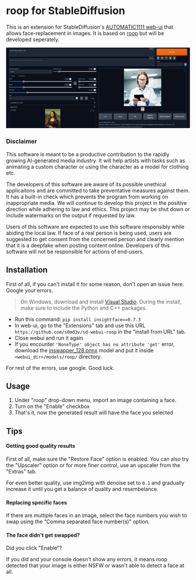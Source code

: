 # roop for StableDiffusion

This is an extension for StableDiffusion's [AUTOMATIC1111 web-ui](https://github.com/AUTOMATIC1111/stable-diffusion-webui/) that allows face-replacement in images. It is based on [roop](https://github.com/s0md3v/roop) but will be developed seperately.

![example](example/example.png)

### Disclaimer

This software is meant to be a productive contribution to the rapidly growing AI-generated media industry. It will help artists with tasks such as animating a custom character or using the character as a model for clothing etc.

The developers of this software are aware of its possible unethical applicaitons and are committed to take preventative measures against them. It has a built-in check which prevents the program from working on inappropriate media. We will continue to develop this project in the positive direction while adhering to law and ethics. This project may be shut down or include watermarks on the output if requested by law.

Users of this software are expected to use this software responsibly while abiding the local law. If face of a real person is being used, users are suggested to get consent from the concerned person and clearly mention that it is a deepfake when posting content online. Developers of this software will not be responsible for actions of end-users.

## Installation
First of all, if you can't install it for some reason, don't open an issue here. Google your errors.

> On Windows, download and install [Visual Studio](https://visualstudio.microsoft.com/downloads/). During the install, make sure to include the Python and C++ packages.

+ Run this command: `pip install insightface==0.7.3`
+ In web-ui, go to the "Extensions" tab and use this URL `https://github.com/s0md3v/sd-webui-roop` in the "install from URL" tab.
+ Close webui and run it again
+ If you encounter `'NoneType' object has no attribute 'get'` error, download the [inswapper_128.onnx](https://huggingface.co/henryruhs/roop/resolve/main/inswapper_128.onnx) model and put it inside `<webui_dir>/models/roop/` directory.

For rest of the errors, use google. Good luck.

## Usage

1. Under "roop" drop-down menu, import an image containing a face.
2. Turn on the "Enable" checkbox
3. That's it, now the generated result will have the face you selected

## Tips
#### Getting good quality results
First of all, make sure the "Restore Face" option is enabled. You can also try the "Upscaler" option or for more finer control, use an upscaler from the "Extras" tab.

For even better quality, use img2img with denoise set to `0.1` and gradually increase it until you get a balance of quality and resembelance.

#### Replacing specific faces
If there are multiple faces in an image, select the face numbers you wish to swap using the "Comma separated face number(s)" option.

#### The face didn't get swapped?
Did you click "Enable"?

If you did and your console doesn't show any errors, it means roop detected that your image is either NSFW or wasn't able to detect a face at all.
